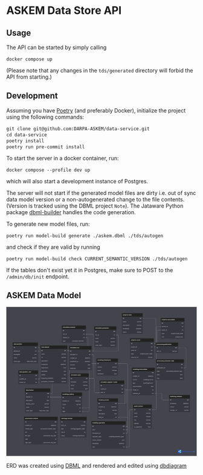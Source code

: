 # ASKEM Data Store API

## Usage

The API can be started by simply calling

```
docker compose up
```
(Please note that any changes in the `tds/generated` directory
will forbid the API from starting.)

## Development

Assuming you have [Poetry](https://python-poetry.org/) (and preferably Docker), 
initialize the project using the following commands:
```
git clone git@github.com:DARPA-ASKEM/data-service.git
cd data-service
poetry install
poetry run pre-commit install
```

To start the server in a docker container, run:
```
docker compose --profile dev up
```
which will also start a development instance of Postgres.

The server will not start if the generated model files are dirty i.e.
out of sync data model version or a non-autogenerated change to the
file contents. (Version is tracked using the DBML project `Note`).
The Jataware Python package [dbml-builder](https://pypi.org/project/dbml-builder/)
handles the code generation.

To generate new model files, run:
```
poetry run model-build generate ./askem.dbml ./tds/autogen
```

and check if they are valid by running

```
poetry run model-build check CURRENT_SEMANTIC_VERSION ./tds/autogen
```

If the tables don't exist yet it in Postgres, make sure to POST to the `/admin/db/init`
endpoint.

## ASKEM Data Model

![The generated graphic](./docs/assets/askem.png)

ERD was created using [DBML](https://www.dbml.org/home/) and rendered and edited using [dbdiagram](https://dbdiagram.io/)
